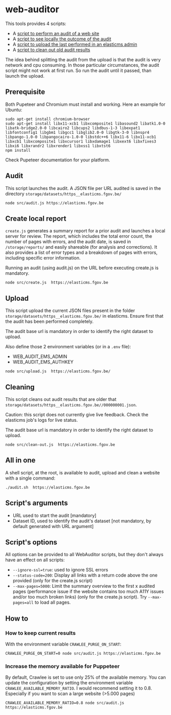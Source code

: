 # web-auditor

This tools provides 4 scripts:
 * A [script to perform an audit of a web site](#audit)
 * A [script to see locally the outcome of the audit](#create-local-report)
 * A [script to upload the last performed in an elasticms admin](#upload)
 * A [script to clean out old audit results](#cleaning)

The idea behind splitting the audit from the upload is that the audit is very network and cpu consuming.
In those particular circumstances, the audit script might not work at first run. So run the audit until it passed, than launch the upload.

## Prerequisite

Both Pupeteer and Chromium must install and working. Here an example for Ubuntu:  

```shell
sudo apt-get install chromium-browser
sudo apt-get install libx11-xcb1 libxcomposite1 libasound2 libatk1.0-0 libatk-bridge2.0-0 libcairo2 libcups2 libdbus-1-3 libexpat1 libfontconfig1 libgbm1 libgcc1 libglib2.0-0 libgtk-3-0 libnspr4 libpango-1.0-0 libpangocairo-1.0-0 libstdc++6 libx11-6 libx11-xcb1 libxcb1 libxcomposite1 libxcursor1 libxdamage1 libxext6 libxfixes3 libxi6 libxrandr2 libxrender1 libxss1 libxtst6
npm install
```
Check Pupeteer documentation for your platform.

## Audit

This script launches the audit. A JSON file per URL audited is saved in the directory `storage/datasets/https__elasticms.fgov.be/`


```shell
node src/audit.js https://elasticms.fgov.be
```

## Create local report

`create.js` generates a summary report for a prior audit and launches a local server for review. The report, which includes the total error count, the number of pages with errors, and the audit date, is saved in `/storage/reports/` and easily shareable (for analysis and corrections). It also provides a list of error types and a breakdown of pages with errors, including specific error information.

Running an audit (using audit.js) on the URL before executing create.js is mandatory.

```shell
node src/create.js  https://elasticms.fgov.be
```

## Upload

This script upload the current JSON files present in the folder `storage/datasets/https__elasticms.fgov.be/` in elasticms.
Ensure first that the audit has been performed completely.

The audit base url is mandatory in order to identify the right dataset to upload.

Also define those 2 environment variables (or in a `.env` file):
 * WEB_AUDIT_EMS_ADMIN
 * WEB_AUDIT_EMS_AUTHKEY

```shell
node src/upload.js  https://elasticms.fgov.be/
```

## Cleaning

This script cleans out audit results that are older that `storage/datasets/https__elasticms.fgov.be//000000001.json`. 

Caution: this script does not currently give live feedback. Check the elasticms job's logs for live status.

The audit base url is mandatory in order to identify the right dataset to upload.

```shell
node src/clean-out.js  https://elasticms.fgov.be
```

## All in one

A shell script, at the root, is available to audit, upload and clean a website with a single command:

```shell
./audit.sh  https://elasticms.fgov.be
```

## Script's arguments

 * URL used to start the audit [mandatory]
 * Dataset ID, used to identify the audit's dataset [not mandatory, by default generated with URL argument] 


## Script's options

All options can be provided to all WebAuditor scripts, but they don't always have an effect on all scripts: 

 * `--ignore-ssl=true`: used to ignore SSL errors
 * `--status-code=200`: Display all links with a return code above the one provided (only for the create.js script)
 * `--max-pages=5000`: Limit the summary overview to the first x audited pages (performance issue if the website contains too much A11Y issues and/or too much broken links) (only for the create.js script). Try `--max-pages=all` to load all pages.

## How to

### How to keep current results

With the environment variable `CRAWLEE_PURGE_ON_START`:

```shell
CRAWLEE_PURGE_ON_START=0 node src/audit.js https://elasticms.fgov.be
```

### Increase the memory available for Puppeteer

By default, Crawlee is set to use only 25% of the available memory. You can update the configuration by setting the environment variable `CRAWLEE_AVAILABLE_MEMORY_RATIO`. I would recommend setting it to 0.8. Especially if you want to scan a large website (>5.000 pages)

```shell
CRAWLEE_AVAILABLE_MEMORY_RATIO=0.8 node src/audit.js https://elasticms.fgov.be
```

